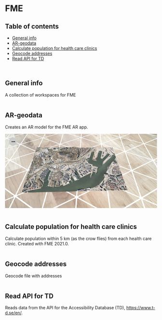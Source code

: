 # FME

## Table of contents
* [General info](#general-info)
* [AR-geodata](#AR-geodata)
* [Calculate population for health care clinics](#Calculate-population-for-health-care-clinics)
* [Geocode addresses](#Geocode-addresses)
* [Read API for TD](#Read-API-for-TD)

<br/>

## General info
A collection of workspaces for FME
<br/><br/>

## AR-geodata
Creates an AR model for the FME AR app.

![AR model](https://github.com/magnusnil/FME/blob/main/AR-geodata_result.jpg)
<br/><br/>

## Calculate population for health care clinics
Calculate population within 5 km (as the crow flies) from each health care clinic. Created with FME 2021.0.
<br/><br/>

## Geocode addresses
Geocode file with addresses
<br/><br/>

## Read API for TD
Reads data from the API for the Accessibility Database (TD), https://www.t-d.se/en/.
